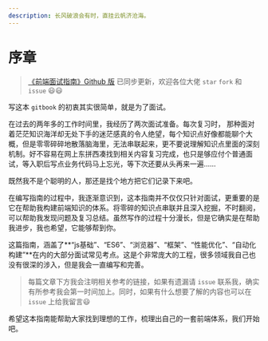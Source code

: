 ```yaml
---
description: 长风破浪会有时，直挂云帆济沧海。
---
```


# 序章

> [《前端面试指南》Github 版](https://github.com/CRONWMMM/gitbook-FrontendInterviewGuide)  已同步更新，欢迎各位大佬 `star` `fork` 和 `issue` 😃😃

写这本 `gitbook` 的初衷其实很简单，就是为了面试。

在过去的两年多的工作时间里，我经历了两次面试准备。每次复习时， 那种面对着茫茫知识海洋却无处下手的迷茫感真的令人绝望，每个知识点好像都能聊个大概，但是零零碎碎地散落脑海里，无法串联起来，更不要说理解知识点里面的深刻机制。好不容易在网上东拼西凑找到相关内容复习完成，也只是够应付个普通面试，等入职后写点业务代码马上忘光，等下次还要从头再来一遍……

既然我不是个聪明的人，那还是找个地方把它们记录下来吧。

在编写指南的过程中，我逐渐意识到，这本指南并不仅仅只针对面试，更重要的是它在帮助我构建前端知识的体系。将零碎的知识点串联并且深入挖掘，不时翻阅，可以帮助我发现问题及复习总结。虽然写作的过程十分漫长，但是它确实是在帮助我进步，我也希望，它能够帮到你。

这篇指南，涵盖了**“js基础”、“ES6”、“浏览器”、“框架”、“性能优化”、“自动化构建”**在内的大部分面试常见考点。这是个非常庞大的工程，很多领域我自己也没有很深的涉入，但是我会一直编写和完善。

> 每篇文章下方我会注明相关参考的链接，如果有遗漏请 `issue` 联系我，确实有所参考我会第一时间加上。同时，如果有什么想要了解的内容也可以在 `issue` 上给我留言😃

希望这本指南能帮助大家找到理想的工作，梳理出自己的一套前端体系，我们开始吧。



